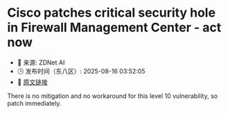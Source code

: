 # Cisco patches critical security hole in Firewall Management Center - act now
- 📅 来源: ZDNet AI
- 🕒 发布时间（东八区）: 2025-08-16 03:52:05
- 🔗 [原文链接](https://www.zdnet.com/article/cisco-patches-critical-security-hole-in-firewall-management-center-act-now/)

There is no mitigation and no workaround for this level 10 vulnerability, so patch immediately.